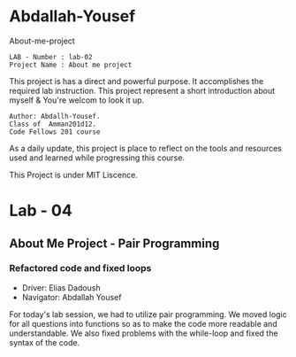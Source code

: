 
# Abdallah-Yousef

About-me-project

    LAB - Number : lab-02
    Project Name : About me project

This project is has a direct and powerful purpose. It accomplishes the required lab instruction. This project represent a short introduction about myself & You're welcom to look it up.

    Author: Abdallh-Yousef.
    Class of  Amman201d12.
    Code Fellows 201 course

As a daily update, this project is place to reflect on the tools and resources used and learned while progressing this course.

This Project is under MIT Liscence.


# Lab - 04

## About Me Project - Pair Programming

### Refactored code and fixed loops
- Driver: Elias Dadoush
- Navigator: Abdallah Yousef

For today's lab session, we had to utilize pair programming. We moved logic for all questions into functions so as to make the code more readable and understandable. We also fixed problems with the while-loop and fixed the syntax of the code. 